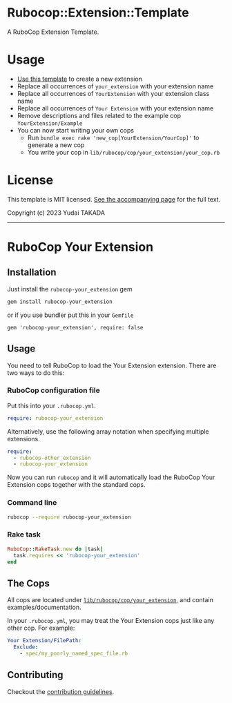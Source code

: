 # Rubocop::Extension::Template

A RuboCop Extension Template.

# Usage

- [Use this template](https://github.com/ydah/rubocop-extension-template) to create a new extension
- Replace all occurrences of `your_extension` with your extension name
- Replace all occurrences of `YourExtension` with your extension class name
- Replace all occurrences of `Your Extension` with your extension name
- Remove descriptions and files related to the example cop `YourExtension/Example`
- You can now start writing your own cops
  - Run `bundle exec rake 'new_cop[YourExtension/YourCop]'` to generate a new cop
  - You write your cop in `lib/rubocop/cop/your_extension/your_cop.rb`

# License

This template is MIT licensed. [See the accompanying page](https://opensource.org/license/mit/) for the full text.

Copyright (c) 2023 Yudai TAKADA

______________________________________________________________________

# RuboCop Your Extension

## Installation

Just install the `rubocop-your_extension` gem

```bash
gem install rubocop-your_extension
```

or if you use bundler put this in your `Gemfile`

```
gem 'rubocop-your_extension', require: false
```

## Usage

You need to tell RuboCop to load the Your Extension extension. There are two
ways to do this:

### RuboCop configuration file

Put this into your `.rubocop.yml`.

```yaml
require: rubocop-your_extension
```

Alternatively, use the following array notation when specifying multiple extensions.

```yaml
require:
  - rubocop-other_extension
  - rubocop-your_extension
```

Now you can run `rubocop` and it will automatically load the RuboCop Your Extension
cops together with the standard cops.

### Command line

```bash
rubocop --require rubocop-your_extension
```

### Rake task

```ruby
RuboCop::RakeTask.new do |task|
  task.requires << 'rubocop-your_extension'
end
```

## The Cops

All cops are located under
[`lib/rubocop/cop/your_extension`](lib/rubocop/cop/your_extension), and contain
examples/documentation.

In your `.rubocop.yml`, you may treat the Your Extension cops just like any other
cop. For example:

```yaml
Your Extension/FilePath:
  Exclude:
    - spec/my_poorly_named_spec_file.rb
```

## Contributing

Checkout the [contribution guidelines](.github/CONTRIBUTING.md).
